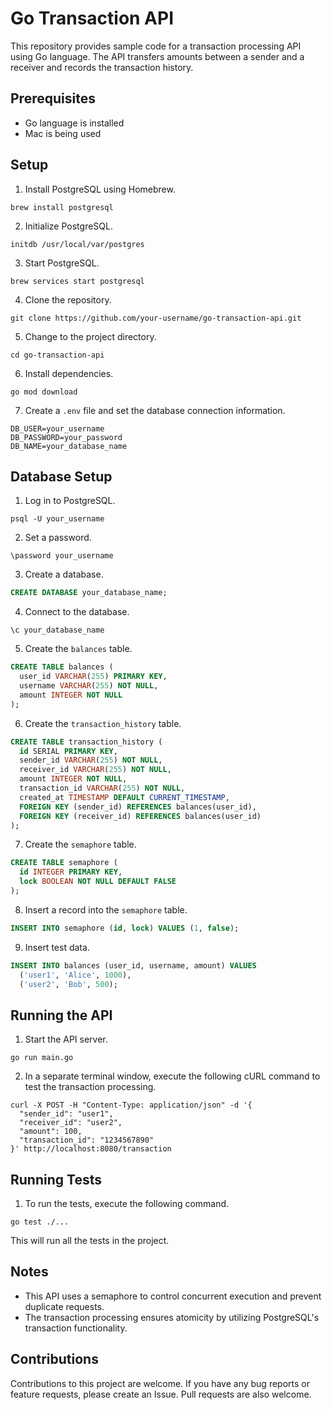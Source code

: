 # Go Transaction API

This repository provides sample code for a transaction processing API using Go language. The API transfers amounts between a sender and a receiver and records the transaction history.

## Prerequisites

- Go language is installed
- Mac is being used

## Setup

1. Install PostgreSQL using Homebrew.

```
brew install postgresql
```

2. Initialize PostgreSQL.

```
initdb /usr/local/var/postgres
```

3. Start PostgreSQL.

```
brew services start postgresql
```

4. Clone the repository.

```
git clone https://github.com/your-username/go-transaction-api.git
```

5. Change to the project directory.

```
cd go-transaction-api
```

6. Install dependencies.

```
go mod download
```

7. Create a `.env` file and set the database connection information.

```
DB_USER=your_username
DB_PASSWORD=your_password
DB_NAME=your_database_name
```

## Database Setup

1. Log in to PostgreSQL.

```
psql -U your_username
```

2. Set a password.

```
\password your_username
```

3. Create a database.

```sql
CREATE DATABASE your_database_name;
```

4. Connect to the database.

```
\c your_database_name
```

5. Create the `balances` table.

```sql
CREATE TABLE balances (
  user_id VARCHAR(255) PRIMARY KEY,
  username VARCHAR(255) NOT NULL,
  amount INTEGER NOT NULL
);
```

6. Create the `transaction_history` table.

```sql
CREATE TABLE transaction_history (
  id SERIAL PRIMARY KEY,
  sender_id VARCHAR(255) NOT NULL,
  receiver_id VARCHAR(255) NOT NULL,
  amount INTEGER NOT NULL,
  transaction_id VARCHAR(255) NOT NULL,
  created_at TIMESTAMP DEFAULT CURRENT_TIMESTAMP,
  FOREIGN KEY (sender_id) REFERENCES balances(user_id),
  FOREIGN KEY (receiver_id) REFERENCES balances(user_id)
);
```

7. Create the `semaphore` table.

```sql
CREATE TABLE semaphore (
  id INTEGER PRIMARY KEY,
  lock BOOLEAN NOT NULL DEFAULT FALSE
);
```

8. Insert a record into the `semaphore` table.

```sql
INSERT INTO semaphore (id, lock) VALUES (1, false);
```

9. Insert test data.

```sql
INSERT INTO balances (user_id, username, amount) VALUES
  ('user1', 'Alice', 1000),
  ('user2', 'Bob', 500);
```

## Running the API

1. Start the API server.

```
go run main.go
```

2. In a separate terminal window, execute the following cURL command to test the transaction processing.

```
curl -X POST -H "Content-Type: application/json" -d '{
  "sender_id": "user1",
  "receiver_id": "user2",
  "amount": 100,
  "transaction_id": "1234567890"
}' http://localhost:8080/transaction
```

## Running Tests

1. To run the tests, execute the following command.

```
go test ./...
```

This will run all the tests in the project.

## Notes

- This API uses a semaphore to control concurrent execution and prevent duplicate requests.
- The transaction processing ensures atomicity by utilizing PostgreSQL's transaction functionality.

## Contributions

Contributions to this project are welcome. If you have any bug reports or feature requests, please create an Issue. Pull requests are also welcome.
